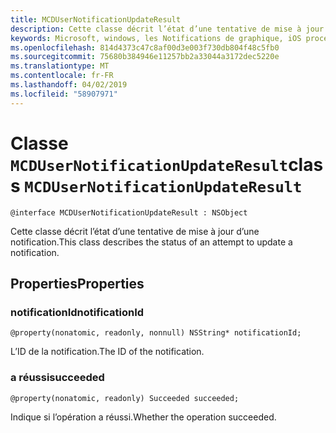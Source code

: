 ```yaml
---
title: MCDUserNotificationUpdateResult
description: Cette classe décrit l’état d’une tentative de mise à jour d’une notification.
keywords: Microsoft, windows, les Notifications de graphique, iOS procédures, procédures iPhone
ms.openlocfilehash: 814d4373c47c8af00d3e003f730db804f48c5fb0
ms.sourcegitcommit: 75680b384946e11257bb2a33044a3172dec5220e
ms.translationtype: MT
ms.contentlocale: fr-FR
ms.lasthandoff: 04/02/2019
ms.locfileid: "58907971"
---
```

# <a name="class-mcdusernotificationupdateresult"></a><span data-ttu-id="4d019-104">Classe `MCDUserNotificationUpdateResult`</span><span class="sxs-lookup"><span data-stu-id="4d019-104">class `MCDUserNotificationUpdateResult`</span></span>

```
@interface MCDUserNotificationUpdateResult : NSObject
```

<span data-ttu-id="4d019-105">Cette classe décrit l’état d’une tentative de mise à jour d’une notification.</span><span class="sxs-lookup"><span data-stu-id="4d019-105">This class describes the status of an attempt to update a notification.</span></span>

## <a name="properties"></a><span data-ttu-id="4d019-106">Properties</span><span class="sxs-lookup"><span data-stu-id="4d019-106">Properties</span></span>

### <a name="notificationid"></a><span data-ttu-id="4d019-107">notificationId</span><span class="sxs-lookup"><span data-stu-id="4d019-107">notificationId</span></span>
`@property(nonatomic, readonly, nonnull) NSString* notificationId;`

<span data-ttu-id="4d019-108">L’ID de la notification.</span><span class="sxs-lookup"><span data-stu-id="4d019-108">The ID of the notification.</span></span>

### <a name="succeeded"></a><span data-ttu-id="4d019-109">a réussi</span><span class="sxs-lookup"><span data-stu-id="4d019-109">succeeded</span></span>
`@property(nonatomic, readonly) Succeeded succeeded;`

<span data-ttu-id="4d019-110">Indique si l’opération a réussi.</span><span class="sxs-lookup"><span data-stu-id="4d019-110">Whether the operation succeeded.</span></span> 